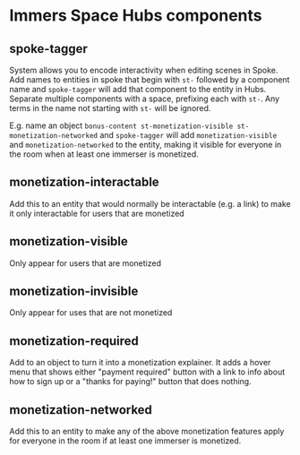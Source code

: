 # Immers Space Hubs components

## spoke-tagger
System allows you to encode interactivity when editing scenes in Spoke.
Add names to entities in spoke that begin with `st-` followed by a component name
and `spoke-tagger` will add that component to the entity in Hubs.
Separate multiple components with a space, prefixing each with `st-`.
Any terms in the name not starting with `st-` will be ignored.

E.g. name an object `bonus-content st-monetization-visible st-monetization-networked`
and `spoke-tagger` will add `monetization-visible` and `monetization-networked`
to the entity, making it visible for everyone in the room when at least one immerser
is monetized.

## monetization-interactable

Add this to an entity that would normally be interactable (e.g. a link) to make it
only interactable for users that are monetized

## monetization-visible

Only appear for users that are monetized

## monetization-invisible

Only appear for uses that are not monetized

## monetization-required

Add to an object to turn it into a monetization explainer.
It adds a hover menu that shows either "payment required" button
with a link to info about how to sign up
or a "thanks for paying!" button that does nothing.

## monetization-networked

Add this to an entity to make any of the above monetization features apply
for everyone in the room if at least one immerser is monetized.